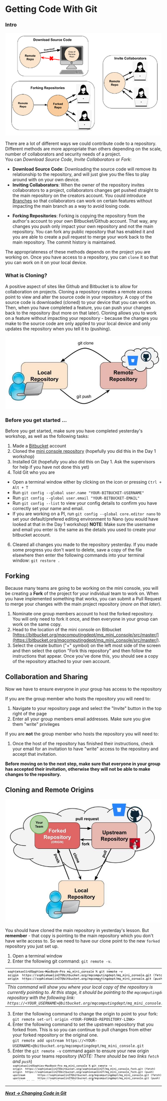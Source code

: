 # Getting Code With Git

### Intro
<kbd>![Git Ways of Getting Code Diagram](diagrams/getting-code.png)</kbd>

There are a lot of different ways we could contribute code to a repository. Different methods are more appropriate than others depending on the scale, number of collaborators and security needs of a project.  
You can *Download Source Code*, *Invite Collaborators* or *Fork*:

* **Download Source Code**: Downloading the source code will remove its relationship to the repository, and will just give you the files to play around with on your own device.
* **Inviting Collaborators**: When the owner of the repository invites collaborators to a project, collaborators changes get pushed straight to the main repository on the creators account. You could introduce [Branches](https://www.atlassian.com/git/tutorials/using-branches#:~:text=In%20Git%2C%20branches%20are%20a,branch%20to%20encapsulate%20your%20changes.) so that collaborators can work on certain features without impacting the main branch as a way to avoid losing code.
<!--* **Cloning Repositories**: Cloning a repository creates a remote copy of all the source code in a repository on your device. You can clone repositories thatIt is no longer associated with the main repository, and is just a series of files. You would clone a repository if you want a copy of the repository without the version history.-->
* **Forking Repositories**: Forking is copying the repository from the author's account to your own Bitbucket/Github account. That way, any changes you push only impact your own repository and not the main repository. You can fork any public repository that has enabled it and you are able to create a pull request to merge your work back to the main repository. The commit history is maintained.

The appropriateness of these methods depends on the project you are working on. Once you have access to a repository, you can `clone` it so that you can work on it on your local device.


### What is Cloning?
A positive aspect of sites like Github and Bitbucket is to allow for collaboration on projects. Cloning a repository creates a remote access point to view and alter the source code in your repository. A copy of the source code is downloaded (cloned) to your device that you can work on. Then, when you have completed a feature, you can push your changes back to the repository (but more on that later). Cloning allows you to work on a feature without impacting your repository - because the changes you make to the source code are only applied to your local device and only updates the repository when you tell it to (pushing).

<kbd>![Cloning Diagram](diagrams/cloning.jpg)</kbd>

### Before you get started ...
Before you get started, make sure you have completed yesterday's workshop, as well as the following tasks:  

1. Made a [Bitbucket](https://bitbucket.org/) account
2. Cloned the [mini console repository](https://bitbucket.org/mqcomputingdept/mq_mini_console/src/master/) (hopefully you did this in the Day 1 workshop)
3. Installed Git (hopefully you also did this on Day 1. Ask the supervisors for help if you have not done this yet)
4. Told Git who you are  

  * Open a terminal window either by clicking on the icon or pressing `Ctrl + Alt + T`
  * Run `git config --global user.name "YOUR-BITBUCKET-USERNAME"`
  * Run `git config --global user.email "YOUR-BITBUCKET-EMAIL"`
  * Run `git config --list` to view your config details to confirm you have correctly set your name and email. <!--TODO: Screenshot-->
  * If you are working on a PI, run `git config --global core.editor nano` to set your default/prefered editing environment to Nano (you would have looked at that in the Day 1 workshop)
  **NOTE**: Make sure the username and email you enter is the same as the details you used to create your bitbucket account.
 
6. Cleared all changes you made to the repository yesterday. If you made some progress you don't want to delete, save a copy of the file elsewhere then enter the following commands into your terminal window: `git restore .`

## Forking

Because many teams are going to be working on the mini console, you will be creating a **Fork** of the project for your individual team to work on. When you have implemented something that works, you can submit a Pull Request to merge your changes with the main project repository (*more on that later*).

1. Nominate one group members account to host the forked repository. You will only need to fork it once, and then everyone in your group can work on the same copy.
2. Head to the location of the mini console on Bitbucket [https://bitbucket.org/mqcomputingdept/mq_mini_console/src/master/](https://bitbucket.org/mqcomputingdept/mq_mini_console/src/master/).
3. Select the create button ("+" symbol) on the left most side of the screen and then select the option "Fork this repository" and then follow the instructions that appear. Once you've done this, you should see a copy of the repository attached to your own account.


## Collaboration and Sharing
Now we have to ensure everyone in your group has access to the repository

If you are the group member who hosts the repository you will need to:

1. Navigate to your repository page and select the "Invite" button in the top right of the page
2. Enter all your group members email addresses. Make sure you give them "write" privileges

If you are **not** the group member who hosts the repository you will need to:

1. Once the host of the repository has finished their instructions, check your email for an invitation to have "write" access to the repository and accept that invitation.

**Before moving on to the next step, make sure that everyone in your group has accepted their invitation, otherwise they will not be able to make changes to the repository.**

## Cloning and Remote Origins

<kbd>![Remote Origin Diagram](diagrams/remote-origins.jpg)</kbd>

You should have cloned the main repository in yesterday's lesson. But **remember** - that copy is pointing to the main repository which you don't have write access to. So we need to have our clone point to the new `forked` repository you just set up.

1. Open a terminal window
2. Enter the following git command: `git remote -v`.

 |![git remote screenshot](screenshots/clone-1.png)| 
 |:--|
 | *This command will show you where your local copy of the repository is currently pointing to. At this stage, it should be pointing to the `mqcomputingdept` repository with the following link: `https://<YOUR_USERNAME>@bitbucket.org/mqcomputingdept/mq_mini_console.git`* |

3. Enter the following command to change the origin to point to your fork:  
  `git remote set-url origin <YOUR-FORKED-REPOSITORY-LINK>`
4. Enter the following command to set the upstream repository that you forked from. This is so you can continue to pull changes from either your forked repository or the original one.  
`git remote add upstream https://<YOUR-USERNAME>@bitbucket.org/mqcomputingdept/mq_mini_console.git`
5. Enter the `git remote -v` command again to ensure your new origin points to your teams repository (*NOTE: There should be two links `fetch` and `push`*)  
<kbd>![git remote2 screenshot](screenshots/clone-2.png)</kbd>

***
***[Next -> Changing Code in Git](changingcode.md)***

